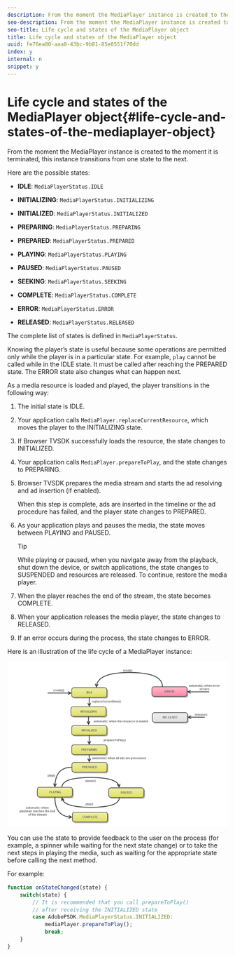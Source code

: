 ```yaml
---
description: From the moment the MediaPlayer instance is created to the moment it is terminated, this instance transitions from one state to the next.
seo-description: From the moment the MediaPlayer instance is created to the moment it is terminated, this instance transitions from one state to the next.
seo-title: Life cycle and states of the MediaPlayer object
title: Life cycle and states of the MediaPlayer object
uuid: fe76ea80-aaa8-43bc-9b81-85e0551f70dd
index: y
internal: n
snippet: y
---
```


# Life cycle and states of the MediaPlayer object{#life-cycle-and-states-of-the-mediaplayer-object}

From the moment the MediaPlayer instance is created to the moment it is terminated, this instance transitions from one state to the next.

Here are the possible states:

* **IDLE**: `MediaPlayerStatus.IDLE` 

* **INITIALIZING**: `MediaPlayerStatus.INITIALIZING` 

* **INITIALIZED**: `MediaPlayerStatus.INITIALIZED` 

* **PREPARING**: `MediaPlayerStatus.PREPARING` 

* **PREPARED**: `MediaPlayerStatus.PREPARED` 

* **PLAYING**: `MediaPlayerStatus.PLAYING` 

* **PAUSED**: `MediaPlayerStatus.PAUSED` 

* **SEEKING**: `MediaPlayerStatus.SEEKING` 

* **COMPLETE**: `MediaPlayerStatus.COMPLETE` 

* **ERROR**: `MediaPlayerStatus.ERROR` 

* **RELEASED**: `MediaPlayerStatus.RELEASED`

The complete list of states is defined in `MediaPlayerStatus`.

Knowing the player’s state is useful because some operations are permitted only while the player is in a particular state. For example, `play` cannot be called while in the IDLE state. It must be called after reaching the PREPARED state. The ERROR state also changes what can happen next.

As a media resource is loaded and played, the player transitions in the following way:

1. The initial state is IDLE. 
1. Your application calls `MediaPlayer.replaceCurrentResource`, which moves the player to the INITIALIZING state. 
1. If Browser TVSDK successfully loads the resource, the state changes to INITIALIZED. 
1. Your application calls `MediaPlayer.prepareToPlay`, and the state changes to PREPARING. 
1. Browser TVSDK prepares the media stream and starts the ad resolving and ad insertion (if enabled).

   When this step is complete, ads are inserted in the timeline or the ad procedure has failed, and the player state changes to PREPARED. 
1. As your application plays and pauses the media, the state moves between PLAYING and PAUSED. 

   >[!TIP]
   >
   >While playing or paused, when you navigate away from the playback, shut down the device, or switch applications, the state changes to SUSPENDED and resources are released. To continue, restore the media player.

1. When the player reaches the end of the stream, the state becomes COMPLETE. 
1. When your application releases the media player, the state changes to RELEASED. 
1. If an error occurs during the process, the state changes to ERROR.

Here is an illustration of the life cycle of a MediaPlayer instance: 

<!--<a id="fig_DD3DAE7507C549C8A4720A26DFCFFCCB"></a>-->

![](assets/player-state-transitions-diagram-android_1.2_web.png)

You can use the state to provide feedback to the user on the process (for example, a spinner while waiting for the next state change) or to take the next steps in playing the media, such as waiting for the appropriate state before calling the next method.

For example:

```js
function onStateChanged(state) { 
    switch(state) { 
        // It is recommended that you call prepareToPlay()  
        // after receiving the INITIALIZED state             
        case AdobePSDK.MediaPlayerStatus.INITIALIZED: 
            mediaPlayer.prepareToPlay(); 
            break; 
    } 
} 

```

